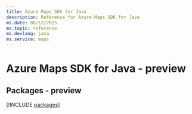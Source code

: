 ```yaml
---
title: Azure Maps SDK for Java
description: Reference for Azure Maps SDK for Java
ms.date: 08/12/2025
ms.topic: reference
ms.devlang: java
ms.service: maps
---
```

# Azure Maps SDK for Java - preview
## Packages - preview
[!INCLUDE [packages](maps-index.md)]